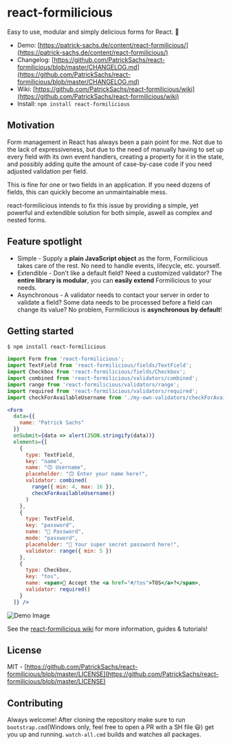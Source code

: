 # react-formilicious

Easy to use, modular and simply delicious forms for React. 📝

* Demo: [https://patrick-sachs.de/content/react-formilicious/](https://patrick-sachs.de/content/react-formilicious/)
* Changelog: [https://github.com/PatrickSachs/react-formilicious/blob/master/CHANGELOG.md](https://github.com/PatrickSachs/react-formilicious/blob/master/CHANGELOG.md)
* Wiki: [https://github.com/PatrickSachs/react-formilicious/wiki](https://github.com/PatrickSachs/react-formilicious/wiki)
* Install: `npm install react-formilicious`

## Motivation

Form management in React has always been a pain point for me. Not due to the lack of expressiveness, but due to the need of manually having to set up every field with its own event handlers, creating a property for it in the state, and possibly adding quite the amount of case-by-case code if you need adjusted validation per field.

This is fine for one or two fields in an application. If you need dozens of fields, this can quickly become an unmaintainable mess.

react-formilicious intends to fix this issue by providing a simple, yet powerful and extendible solution for both simple, aswell as complex and nested forms.

## Feature spotlight

* Simple - Supply a **plain JavaScript object** as the form, Formilicious takes care of the rest. No need to handle events, lifecycle, etc. yourself.
* Extendible - Don't like a default field? Need a customized validator? The **entire library is modular**, you can **easily extend** Formilicious to your needs.
* Asynchronous - A validator needs to contact your server in order to validate a field? Some data needs to be processed before a field can change its value? No problem, Formilicious is **asynchronous by default**!

## Getting started

```shell
$ npm install react-formilicious
```

```jsx
import Form from 'react-formilicious';
import TextField from 'react-formilicious/fields/TextField';
import Checkbox from 'react-formilicious/fields/Checkbox';
import combined from 'react-formilicious/validators/combined';
import range from 'react-formilicious/validators/range';
import required from 'react-formilicious/validators/required';
import checkForAvailableUsername from './my-own-validators/checkForAvailableUsername';

<Form
  data={{
    name: "Patrick Sachs"
  }}
  onSubmit={data => alert(JSON.stringify(data))}
  elements={[
    {
      type: TextField,
      key: "name",
      name: "🙃 Username",
      placeholder: "🙃 Enter your name here!",
      validator: combined(
        range({ min: 4, max: 16 }),
        checkForAvailableUsername()
      )
    },
    {
      type: TextField,
      key: "password",
      name: "🔑 Password",
      mode: "password",
      placeholder: "🔑 Your super secret password here!",
      validator: range({ min: 5 })
    },
    {
      type: Checkbox,
      key: "tos",
      name: <span>📄 Accept the <a href="#/tos">TOS</a>?</span>,
      validator: required()
    }
  ]} />
```

![Demo Image](https://patrick-sachs.de/content/react-formilicious/demo.png?)

See the [react-formilicious wiki](https://github.com/PatrickSachs/react-formilicious/wiki) for more information, guides & tutorials!

## License

MIT - [https://github.com/PatrickSachs/react-formilicious/blob/master/LICENSE](https://github.com/PatrickSachs/react-formilicious/blob/master/LICENSE)

## Contributing

Always welcome! 
After cloning the repository make sure to run `bootstrap.cmd`(Windows only, feel free to open a PR with a SH file 😃) get you up and running.
`watch-all.cmd` builds and watches all packages.
